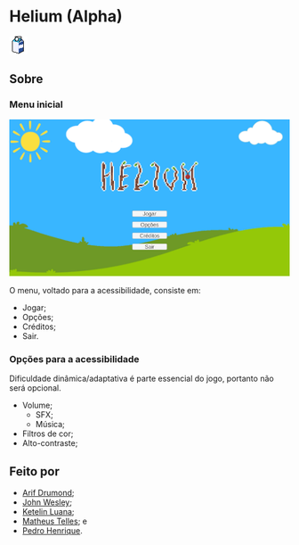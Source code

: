 
# Helium (Alpha)

<!-- Thumb -->
<img src=".media/thumbnail.png"><br>

## Sobre

<!-- Screenshot da gameplay
<p align="center">
    <img src=".media/screenshot.png">
</p>
-->

### Menu inicial

<!-- Screenshot do menu -->
<p align="center">
    <img src=".media/menu.png">
</p>

O menu, voltado para a acessibilidade, consiste em:
- Jogar;
- Opções;
- Créditos;
- Sair.

### Opções para a acessibilidade
Dificuldade dinâmica/adaptativa é parte essencial do jogo, portanto não será opcional.
- Volume;
    - SFX;
    - Música;
- Filtros de cor;
- Alto-contraste;

## Feito por
- [Arif Drumond](https://github.com/drumon-iq);
- [John Wesley](https://github.com/JohnBaska);
- [Ketelin Luana](https://github.com/Ketelinluana);
- [Matheus Telles](https://github.com/matheus-telles); e
- [Pedro Henrique](https://github.com/devwannabe-dot).
